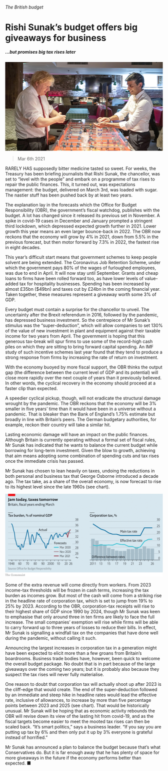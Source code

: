 ###### The British budget

# Rishi Sunak’s budget offers big giveaways for business 

##### ...but promises big tax rises later 

![image](images/20210306_BRP001_0.jpg) 

> Mar 6th 2021 


RARELY HAS supposedly bitter medicine tasted so sweet. For weeks, the Treasury has been briefing journalists that Rishi Sunak, the chancellor, was set to “level with the people” and embark on a programme of tax rises to repair the public finances. This, it turned out, was expectations management: the budget, delivered on March 3rd, was loaded with sugar. The nastier stuff has been pushed back by at least two years.


The explanation lay in the forecasts which the Office for Budget Responsibility (OBR), the government’s fiscal watchdog, publishes with the budget. A lot has changed since it released its previous set in November. A spike in covid-19 cases in December and January prompted a stringent third lockdown, which depressed expected growth further in 2021. Lower growth this year means an even larger bounce-back in 2022. The OBR now reckons that the economy will grow by 4% in 2021, down from 5.5% in the previous forecast, but then motor forward by 7.3% in 2022, the fastest rise in eight decades.



This year’s difficult start means that government schemes to keep people solvent are being extended. The Coronavirus Job Retention Scheme, under which the government pays 80% of the wages of furloughed employees, was due to end in April. It will now stay until September. Grants and cheap loans to firms have been rolled forward too, as have lower levels of value-added tax for hospitality businesses. Spending has been increased by almost £35bn ($49bn) and taxes cut by £24bn in the coming financial year. Taken together, these measures represent a giveaway worth some 3% of GDP.


Every budget must contain a surprise for the chancellor to unveil. The uncertainty after the Brexit referendum in 2016, followed by the pandemic, has depressed business investment. So the centrepiece of Mr Sunak’s stimulus was the “super-deduction”, which will allow companies to set 130% of the value of new investment in plant and equipment against their taxable income for two years from April. The government is hoping that this generous tax-break will spur firms to use some of the record-high cash piles on which they are sitting to bring forward capital spending. An IMF study of such incentive schemes last year found that they tend to produce a strong response from firms by increasing the rate of return on investment.


With the economy buoyed by more fiscal support, the OBR thinks the output gap (the difference between the current level of GDP and its potential) will close more rapidly over the next couple of years than it previously believed. In other words, the cyclical recovery in the economy should proceed at a faster clip than expected. 


A speedier cyclical pickup, though, will not eradicate the structural damage wrought by the pandemic. The OBR reckons that the economy will be 3% smaller in five years’ time than it would have been in a universe without a pandemic. That is bleaker than the Bank of England’s 1.75% estimate but broadly in line with Britain’s peers. The German budgetary authorities, for example, reckon their country will take a similar hit.


Lasting economic damage will have an impact on the public finances. Although Britain is currently operating without a formal set of fiscal rules, Mr Sunak has indicated that he wants to balance the current budget while borrowing for long-term investment. Given the blow to growth, achieving that aim means adopting some combination of spending cuts and tax rises once the immediate crisis has passed.


Mr Sunak has chosen to lean heavily on taxes, undoing the reductions in both personal and business tax that George Osborne introduced a decade ago. The tax take, as a share of the overall economy, is now forecast to rise to its highest level since the late 1960s (see chart).

![image](images/20210306_BRC073.png) 



Some of the extra revenue will come directly from workers. From 2023 income-tax thresholds will be frozen in cash terms, increasing the tax burden as incomes grow. But most of the cash will come from a striking rise in the headline rate of corporation tax, which is set to jump from 19% to 25% by 2023. According to the OBR, corporation-tax receipts will rise to their highest share of GDP since 1990 by 2024, though Mr Sunak was keen to emphasise that only around three in ten firms are likely to face the full increase. The small companies’ exemption will rise while firms will be able to carry forward up to three years of losses to reduce their bills. In effect, Mr Sunak is signalling a windfall tax on the companies that have done well during the pandemic, without calling it such.


Announcing the largest increases in corporation tax in a generation might have been expected to elicit more than a few groans from Britain’s boardrooms. Business trade bodies have, however, been quick to welcome the overall budget package. No doubt that is in part because of the large giveaways over the coming two years; but it is probably also because they suspect the tax rises will never fully materialise.


One reason to doubt that corporation tax will actually shoot up after 2023 is the cliff-edge that would create. The end of the super-deduction followed by an immediate and steep hike in headline rates would lead the effective rate, inclusive of allowances, to increase by more than five percentage points between 2023 and 2025 (see chart). That would be historically unusual. Mr Sunak will be hoping that as economic activity rebounds the OBR will revise down its view of the lasting hit from covid-19, and as the fiscal targets become easier to meet the mooted tax rises can then be scaled back. “It’s smart politics,” says a business leader. “If you say you are putting up tax by 6% and then only put it up by 3% everyone is grateful instead of horrified.”


Mr Sunak has announced a plan to balance the budget because that’s what Conservatives do. But it is far enough away that he has plenty of space for more giveaways in the future if the economy performs better than expected. ■

